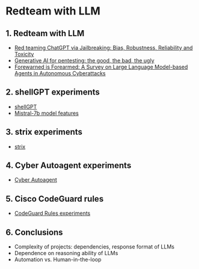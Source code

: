 
# Redteam with LLM
## 1. Redteam with LLM
- [Red teaming ChatGPT via Jailbreaking: Bias, Robustness, Reliability and Toxicity](https://arxiv.org/pdf/2301.12867)
- [Generative AI for pentesting: the good, the bad, the ugly](https://link.springer.com/article/10.1007/s10207-024-00835-x)
- [Forewarned is Forearmed: A Survey on Large Language Model-based Agents in Autonomous Cyberattacks](https://arxiv.org/html/2505.12786v1)

## 2. shellGPT experiments
- [shellGPT](test_shellGPT/README.md)
- [Mistral-7b model features](https://www.promptingguide.ai/models/mistral-7b)

## 3. strix experiments
- [strix](test_strix/README.md)

## 4. Cyber Autoagent experiments
- [Cyber Autoagent](test_Cyber-Autoagent/)

## 5. Cisco CodeGuard rules
- [CodeGuard Rules experiments](test_CodeGuard-rules/README.md)

## 6. Conclusions
- Complexity of projects: dependencies, response format of LLMs
- Dependence on reasoning ability of LLMs
- Automation vs. Human-in-the-loop